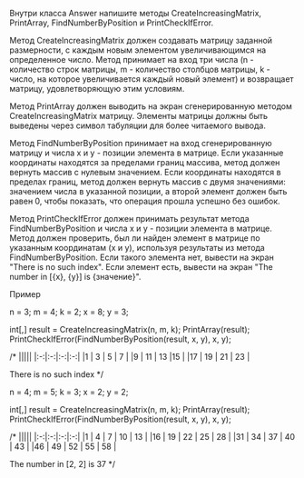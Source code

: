 Внутри класса Answer напишите методы CreateIncreasingMatrix, PrintArray, FindNumberByPosition и PrintCheckIfError.

Метод CreateIncreasingMatrix должен создавать матрицу заданной размерности, с каждым новым элементом увеличивающимся на определенное число. Метод принимает на вход три числа (n - количество строк матрицы, m - количество столбцов матрицы, k - число, на которое увеличивается каждый новый элемент) и возвращает матрицу, удовлетворяющую этим условиям.

Метод PrintArray должен выводить на экран сгенерированную методом CreateIncreasingMatrix матрицу. Элементы матрицы должны быть выведены через символ табуляции для более читаемого вывода.

Метод FindNumberByPosition принимает на вход сгенерированную матрицу и числа x и y - позиции элемента в матрице. Если указанные координаты находятся за пределами границ массива, метод должен вернуть массив с нулевым значением. Если координаты находятся в пределах границ, метод должен вернуть массив с двумя значениями: значением числа в указанной позиции, а второй элемент должен быть равен 0, чтобы показать, что операция прошла успешно без ошибок.

Метод PrintCheckIfError должен принимать результат метода FindNumberByPosition и числа x и y - позиции элемента в матрице. Метод должен проверить, был ли найден элемент в матрице по указанным координатам (x и y), используя результаты из метода FindNumberByPosition. Если такого элемента нет, вывести на экран "There is no such index". Если элемент есть, вывести на экран "The number in [{x}, {y}] is {значение}".

Пример

n = 3;
m = 4;
k = 2;
x = 8;
y = 3;

int[,] result = CreateIncreasingMatrix(n, m, k);
PrintArray(result);
PrintCheckIfError(FindNumberByPosition(result, x, y), x, y);

/*
|||||
|:-:|:-:|:-:|:-:|
|1  | 3 |  5  | 7  | 
|9 |  11 | 13  |15 | 
|17 | 19 | 21 | 23  |

There is no such index
*/

n = 4;
m = 5;
k = 3;
x = 2;
y = 2;

int[,] result = CreateIncreasingMatrix(n, m, k);
PrintArray(result);
PrintCheckIfError(FindNumberByPosition(result, x, y), x, y);

/*
|||||
|:-:|:-:|:-:|:-:|
|1  |  4 | 7  | 10 | 13 |
|16 | 19 | 22 | 25 | 28 | 
|31 | 34 | 37 | 40 | 43 | 
|46 | 49 | 52 | 55 | 58 | 

The number in [2, 2] is 37
*/